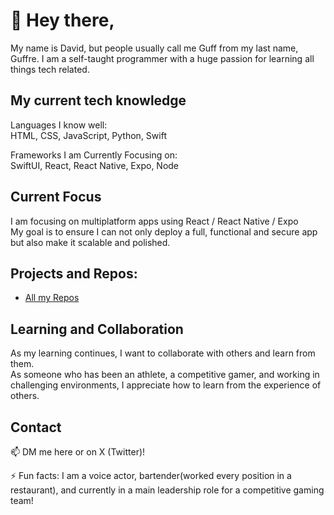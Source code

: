 # 👋 Hey there,

My name is David, but people usually call me Guff from my last name, Guffre.
I am a self-taught programmer with a huge passion for learning all things tech related. 

## My current tech knowledge

Languages I know well: </br>
HTML, CSS, JavaScript, Python, Swift

Frameworks I am Currently Focusing on: </br>
SwiftUI, React, React Native, Expo, Node
## Current Focus

I am focusing on multiplatform apps using React / React Native / Expo
</br> My goal is to ensure I can not only deploy a full, functional and secure app but also make it scalable and polished.


## Projects and Repos: 
<ul>
   <li><a href="https://github.com/CodeofGuff?tab=repositories" target="_blank">All my Repos</a></li>
</ul>

## Learning and Collaboration

As my learning continues, I want to collaborate with others and learn from them. 
</br>As someone who has been an athlete, a competitive gamer, and working in challenging environments, I appreciate how to learn from the experience of others.


## Contact

📫 DM me here or on X (Twitter)!

⚡ Fun facts: I am a voice actor, bartender(worked every position in a restaurant), and currently in a main leadership role for a competitive gaming team!


<!---
CodeofGuff/CodeofGuff is a ✨ special ✨ repository because its `README.md` (this file) appears on your GitHub profile.
You can click the Preview link to take a look at your changes.
--->
